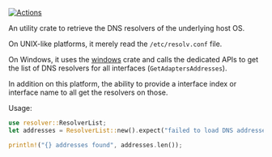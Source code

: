 [![Actions](https://github.com/dandyvica/resolver/actions/workflows/rust.yml/badge.svg)](https://github.com/dandyvica/resolver/actions/workflows/rust.yml)

An utility crate to retrieve the DNS resolvers of the underlying host OS.

On UNIX-like platforms, it merely read the `/etc/resolv.conf` file.

On Windows, it uses the [windows](https://crates.io/crates/windows) crate and calls the dedicated APIs to get the list of
DNS resolvers for all interfaces (`GetAdaptersAddresses`).

In addition on this platform, the ability to provide a interface index or interface name to all get the resolvers on those.

Usage:

```rust
use resolver::ResolverList;
let addresses = ResolverList::new().expect("failed to load DNS addresses");

println!("{} addresses found", addresses.len());
```